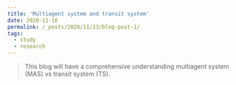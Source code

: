 ```yaml
---
title: 'Multiagent system and transit system'
date: 2020-11-16
permalink: /_posts/2020/11/23/blog-post-1/ 
tags:
  - study
  - research
---
```


> This blog will have a comprehensive understanding multiagent system (MAS) vs transit system (TS).

 